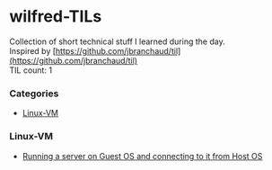 # wilfred-TILs
Collection of short technical stuff I learned during the day.
<br />
Inspired by [https://github.com/jbranchaud/til](https://github.com/jbranchaud/til)
<br />
TIL count: 1

### Categories
* [Linux-VM](#linux-vm)

### Linux-VM
- [Running a server on Guest OS and connecting to it from Host OS](linux-vim/running-a-server-on-guest-os-and-connecting-to-it-from-host-os.md)

